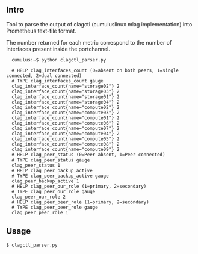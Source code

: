 ## Intro

Tool to parse the output of clagctl (cumuluslinux mlag implementation)
into Prometheus text-file format.

The number returned for each metric correspond to the number of 
interfaces present inside the portchannel.

```console
  cumulus:~$ python clagctl_parser.py

  # HELP clag_interfaces_count (0=absent on both peers, 1=single connected, 2=dual connected)
  # TYPE clag_interfaces_count gauge
  clag_interface_count{name="storage02"} 2
  clag_interface_count{name="storage03"} 2
  clag_interface_count{name="storage01"} 2
  clag_interface_count{name="storage04"} 2
  clag_interface_count{name="compute02"} 2
  clag_interface_count{name="compute03"} 2
  clag_interface_count{name="compute01"} 2
  clag_interface_count{name="compute06"} 2
  clag_interface_count{name="compute07"} 2
  clag_interface_count{name="compute04"} 2
  clag_interface_count{name="compute05"} 2
  clag_interface_count{name="compute08"} 2
  clag_interface_count{name="compute09"} 2
  # HELP clag_peer_status (0=Peer absent, 1=Peer connected)
  # TYPE clag_peer_status gauge
  clag_peer_status 1
  # HELP clag_peer_backup_active
  # TYPE clag_peer_backup_active gauge
  clag_peer_backup_active 1
  # HELP clag_peer_our_role (1=primary, 2=secondary)
  # TYPE clag_peer_our_role gauge
  clag_peer_our_role 2
  # HELP clag_peer_peer_role (1=primary, 2=secondary)
  # TYPE clag_peer_peer_role gauge
  clag_peer_peer_role 1
```

## Usage

`$ clagctl_parser.py`
